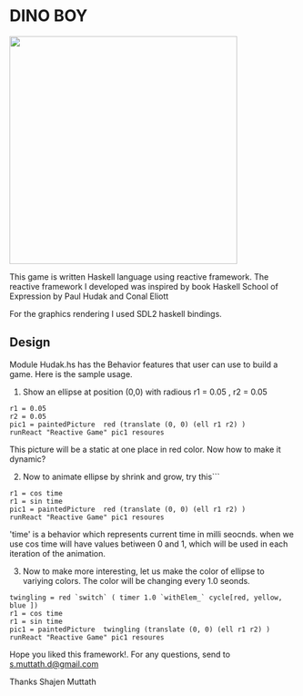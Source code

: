
 #  DINO BOY

<img src="dinoBoyDemo.gif" width="400">

  This game is written Haskell language using reactive framework. The reactive framework
I developed was inspired by book Haskell School of Expression by Paul Hudak and Conal Eliott

For the graphics rendering I used SDL2 haskell bindings.

## Design

Module Hudak.hs has the Behavior features that user can use to build a game. Here is the sample usage.

1) Show an ellipse at position (0,0) with radious r1 = 0.05 , r2 = 0.05
```
r1 = 0.05
r2 = 0.05
pic1 = paintedPicture  red (translate (0, 0) (ell r1 r2) )
runReact "Reactive Game" pic1 resoures
```
This picture will be a static at one place in red color. Now how to make it dynamic?

2) Now to animate ellipse by shrink and grow, try this```
```
r1 = cos time
r1 = sin time
pic1 = paintedPicture  red (translate (0, 0) (ell r1 r2) )
runReact "Reactive Game" pic1 resoures
```
'time' is a behavior which represents current time in milli seocnds. when we use
cos time will have values betiween 0 and 1, which will be used in each iteration of the animation.

3) Now to make more interesting, let us make the color of ellipse to variying colors.
The color will be changing every 1.0 seonds.
```
twingling = red `switch` ( timer 1.0 `withElem_` cycle[red, yellow, blue ])
r1 = cos time
r1 = sin time
pic1 = paintedPicture  twingling (translate (0, 0) (ell r1 r2) )
runReact "Reactive Game" pic1 resoures
```

Hope you liked this framework!. For any questions, send to s.muttath.d@gmail.com

Thanks
Shajen Muttath
